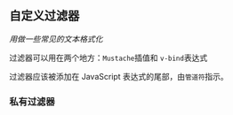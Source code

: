 ## 自定义过滤器

*用做一些常见的文本格式化*

过滤器可以用在两个地方：`Mustache`插值和 `v-bind`表达式

过滤器应该被添加在 JavaScript 表达式的尾部，由`管道符`指示。

### 私有过滤器

